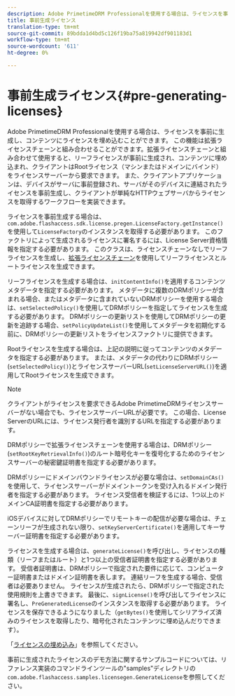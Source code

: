 ```yaml
---
description: Adobe PrimetimeDRM Professionalを使用する場合は、ライセンスを事前に生成し、コンテンツにライセンスを埋め込むことができます。 この機能は拡張ライセンスチェーンと組み合わせることができます。拡張ライセンスチェーンと組み合わせて使用すると、リーフライセンスが事前に生成され、コンテンツに埋め込まれ、クライアントはRootライセンス（マシンまたはドメインにバインド）をライセンスサーバーから要求できます。 また、クライアントアプリケーションは、デバイスがサーバに事前登録され、サーバがそのデバイスに連結されたライセンスを事前生成し、クライアントが単純なHTTPウェブサーバからライセンスを取得するワークフローを実装できます。
title: 事前生成ライセンス
translation-type: tm+mt
source-git-commit: 89bdda1d4bd5c126f19ba75a819942df901183d1
workflow-type: tm+mt
source-wordcount: '611'
ht-degree: 0%

---
```



# 事前生成ライセンス{#pre-generating-licenses}

Adobe PrimetimeDRM Professionalを使用する場合は、ライセンスを事前に生成し、コンテンツにライセンスを埋め込むことができます。 この機能は拡張ライセンスチェーンと組み合わせることができます。拡張ライセンスチェーンと組み合わせて使用すると、リーフライセンスが事前に生成され、コンテンツに埋め込まれ、クライアントはRootライセンス（マシンまたはドメインにバインド）をライセンスサーバーから要求できます。 また、クライアントアプリケーションは、デバイスがサーバに事前登録され、サーバがそのデバイスに連結されたライセンスを事前生成し、クライアントが単純なHTTPウェブサーバからライセンスを取得するワークフローを実装できます。

ライセンスを事前生成する場合は、`com.adobe.flashaccess.sdk.license.pregen.LicenseFactory.getInstance()`を使用して`LicenseFactory`のインスタンスを取得する必要があります。 このファクトリによって生成されるライセンスに署名するには、License Server資格情報を指定する必要があります。 このクラスは、ライセンスチェーンなしでリーフライセンスを生成し、[拡張ライセンスチェーン](../../protecting-content/implementing-the-license-server/license-chaining/gen-enhanced-license-chaining.md)を使用してリーフライセンスとルートライセンスを生成できます。

リーフライセンスを生成する場合は、`initContentInfo()`を適用するコンテンツメタデータを指定する必要があります。 メタデータに複数のDRMポリシーが含まれる場合、またはメタデータに含まれていないDRMポリシーを使用する場合は、`setSelectedPolicy()`を使用してDRMポリシーを指定してライセンスを生成する必要があります。 DRMポリシーの更新リストを使用してDRMポリシーの更新を追跡する場合、`setPolicyUpdateList()`を使用してメタデータを初期化する前に、DRMポリシーの更新リストをライセンスファクトリに提供できます。

Rootライセンスを生成する場合は、上記の説明に従ってコンテンツのメタデータを指定する必要があります。 または、メタデータの代わりにDRMポリシー(`setSelectedPolicy()`)とライセンスサーバーURL(`setLicenseServerURL()`)を適用してRootライセンスを生成できます。

>[!NOTE]
>
>クライアントがライセンスを要求できるAdobe PrimetimeDRMライセンスサーバーがない場合でも、ライセンスサーバーURLが必要です。 この場合、License ServerのURLには、ライセンス発行者を識別するURLを指定する必要があります。

DRMポリシーで拡張ライセンスチェーンを使用する場合は、DRMポリシー(`setRootKeyRetrievalInfo()`)のルート暗号化キーを復号化するためのライセンスサーバーの秘密鍵証明書を指定する必要があります。

DRMポリシーにドメインバウンドライセンスが必要な場合は、`setDomainCAs()`を使用して、ライセンスサーバーがドメイントークンを受け入れるドメイン発行者を指定する必要があります。 ライセンス受信者を検証するには、1つ以上のドメインCA証明書を指定する必要があります。

iOSデバイスに対してDRMポリシーでリモートキーの配信が必要な場合は、チェーンリーフが生成されない限り、`setKeyServerCertificate()`を適用してキーサーバー証明書を指定する必要があります。

ライセンスを生成する場合は、`generateLicense()`を呼び出し、ライセンスの種類（リーフまたはルート）と1つ以上の受信者証明書を指定する必要があります。 受信者証明書は、DRMポリシーで指定された要件に応じて、コンピューター証明書またはドメイン証明書を表します。 連結リーフを生成する場合、受信者は必要ありません。 ライセンスが生成されたら、DRMポリシーで指定された使用規則を上書きできます。 最後に、`signLicense()`を呼び出してライセンスに署名し、`PreGeneratedLicense`のインスタンスを取得する必要があります。 ライセンスを保存できるようになりました（`getBytes()`を使用してシリアライズ済みのライセンスを取得したり、暗号化されたコンテンツに埋め込んだりできます）。

「[ライセンスの埋め込み](../../protecting-content/pre-generating-and-embedded-licenses/embedding-licenses.md)」を参照してください。

事前に生成されたライセンスのデモ方法に関するサンプルコードについては、リファレンス実装のコマンドラインツールの&quot;samples&quot;ディレクトリの`com.adobe.flashaccess.samples.licensegen.GenerateLicense`を参照してください。
